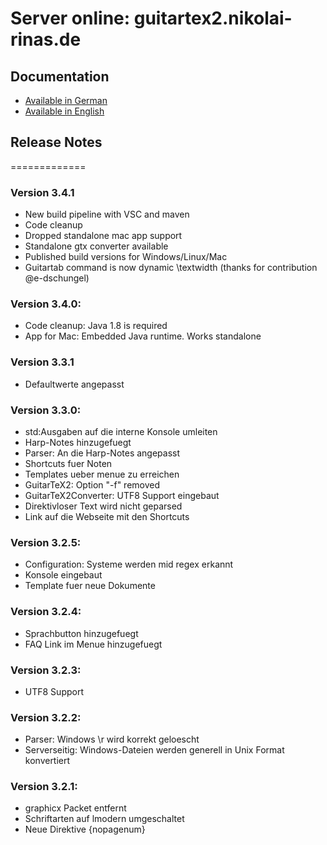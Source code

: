 # Server online: guitartex2.nikolai-rinas.de 

## Documentation
  * [Available in German](https://github.com/workinghard/GuitarTeX2/blob/a9db41ba391bd3afd5dafd1106c3e946599ce262/doc/GuitartTeX2-documentation_de.pdf)
  * [Available in English](https://github.com/workinghard/GuitarTeX2/blob/3db89f3205e154896073fc75aa1a59e937b54a07/doc/GuitartTeX2-documentation_en.pdf)


## Release Notes
=============

### Version 3.4.1
  * New build pipeline with VSC and maven
  * Code cleanup
  * Dropped standalone mac app support
  * Standalone gtx converter available
  * Published build versions for Windows/Linux/Mac
  * Guitartab command is now dynamic \textwidth (thanks for contribution @e-dschungel)

### Version 3.4.0:
  * Code cleanup: Java 1.8 is required
  * App for Mac: Embedded Java runtime. Works standalone

### Version 3.3.1
  * Defaultwerte angepasst

### Version 3.3.0:
  * std:Ausgaben auf die interne Konsole umleiten
  * Harp-Notes hinzugefuegt
  * Parser: An die Harp-Notes angepasst
  * Shortcuts fuer Noten
  * Templates ueber menue zu erreichen
  * GuitarTeX2: Option "-f" removed  
  * GuitarTeX2Converter: UTF8 Support eingebaut
  * Direktivloser Text wird nicht geparsed
  * Link auf die Webseite mit den Shortcuts

### Version 3.2.5:
  * Configuration: Systeme werden mid regex erkannt
  * Konsole eingebaut
  * Template fuer neue Dokumente

### Version 3.2.4:
  * Sprachbutton hinzugefuegt
  * FAQ Link im Menue hinzugefuegt

### Version 3.2.3:
  * UTF8 Support

### Version 3.2.2:
  * Parser: Windows \r wird korrekt geloescht
  * Serverseitig: Windows-Dateien werden generell in Unix Format konvertiert  

### Version 3.2.1:
  * graphicx Packet entfernt
  * Schriftarten auf lmodern umgeschaltet
  * Neue Direktive {nopagenum}

